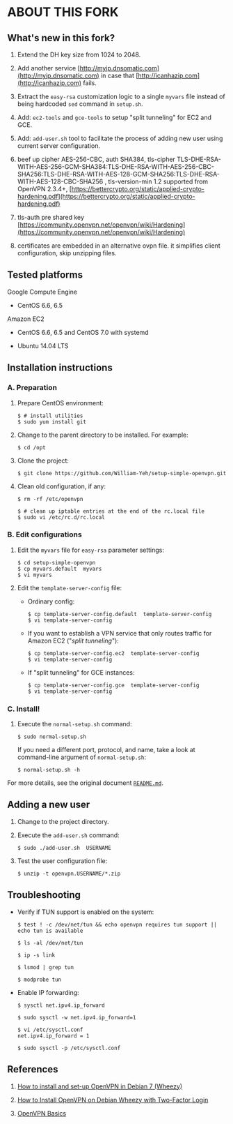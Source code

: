 ABOUT THIS FORK
===============


## What's new in this fork?

1. Extend the DH key size from 1024 to 2048.

2. Add another service [http://myip.dnsomatic.com](http://myip.dnsomatic.com) in case that [http://icanhazip.com](http://icanhazip.com) fails. 

3. Extract the `easy-rsa` customization logic to a single `myvars` file instead of being hardcoded `sed` command in `setup.sh`.

4. Add: `ec2-tools` and `gce-tools` to setup "split tunneling" for EC2 and GCE. 

5. Add: `add-user.sh` tool to facilitate the process of adding new user using current server configuration.

6. beef up cipher AES-256-CBC, auth SHA384, tls-cipher TLS-DHE-RSA-WITH-AES-256-GCM-SHA384:TLS-DHE-RSA-WITH-AES-256-CBC-SHA256:TLS-DHE-RSA-WITH-AES-128-GCM-SHA256:TLS-DHE-RSA-WITH-AES-128-CBC-SHA256 , tls-version-min 1.2 supported from OpenVPN 2.3.4+, [https://bettercrypto.org/static/applied-crypto-hardening.pdf](https://bettercrypto.org/static/applied-crypto-hardening.pdf)

7. tls-auth pre shared key [https://community.openvpn.net/openvpn/wiki/Hardening](https://community.openvpn.net/openvpn/wiki/Hardening)

8. certificates are embedded in an alternative ovpn file. it simplifies client configuration, skip unzipping files.

## Tested platforms


Google Compute Engine

 - CentOS 6.6, 6.5

Amazon EC2

 - CentOS 6.6, 6.5 and CentOS 7.0 with systemd

 - Ubuntu 14.04 LTS


## Installation instructions

### A. Preparation

1. Prepare CentOS environment:

   ```shell
   $ # install utilities
   $ sudo yum install git 
   ```

2. Change to the parent directory to be installed. For example:

   ```shell
   $ cd /opt
   ```

3. Clone the project:

   ```shell
   $ git clone https://github.com/William-Yeh/setup-simple-openvpn.git
   ```

4. Clean old configuration, if any:

   ```shell
   $ rm -rf /etc/openvpn

   $ # clean up iptable entries at the end of the rc.local file
   $ sudo vi /etc/rc.d/rc.local
   ```


### B. Edit configurations

1. Edit the `myvars` file for `easy-rsa` parameter settings:

   ```shell
   $ cd setup-simple-openvpn
   $ cp myvars.default  myvars
   $ vi myvars
   ```

2. Edit the `template-server-config` file:

   - Ordinary config:

     ```shell
     $ cp template-server-config.default  template-server-config
     $ vi template-server-config
     ```

   - If you want to establish a VPN service that only routes traffic for Amazon EC2 ("*split tunneling*"):

     ```shell
     $ cp template-server-config.ec2  template-server-config
     $ vi template-server-config
     ```

   - If "split tunneling" for GCE instances:

     ```shell
     $ cp template-server-config.gce  template-server-config
     $ vi template-server-config
     ```

### C. Install!


1. Execute the `normal-setup.sh` command:

   ```shell
   $ sudo normal-setup.sh
   ``` 
   
   If you need a different port, protocol, and name, take a look at command-line argument of `normal-setup.sh`:
   
   ```shell
   $ normal-setup.sh -h   
   ```

For more details, see the original document [`README.md`](README.md).



## Adding a new user

1. Change to the project directory.

2. Execute the `add-user.sh` command:

   ```shell
   $ sudo ./add-user.sh  USERNAME
   ```

3. Test the user configuration file:

   ```shell
   $ unzip -t openvpn.USERNAME/*.zip
   ```



## Troubleshooting


- Verify if TUN support is enabled on the system:

  ```shell
  $ test ! -c /dev/net/tun && echo openvpn requires tun support || echo tun is available

  $ ls -al /dev/net/tun

  $ ip -s link

  $ lsmod | grep tun

  $ modprobe tun
  ```

- Enable IP forwarding:

  ```shell
  $ sysctl net.ipv4.ip_forward
  
  $ sudo sysctl -w net.ipv4.ip_forward=1

  $ vi /etc/sysctl.conf
  net.ipv4.ip_forward = 1

  $ sudo sysctl -p /etc/sysctl.conf 
  ```



## References


1. [How to install and set-up OpenVPN in Debian 7 (Wheezy)](http://d.stavrovski.net/blog/post/how-to-install-and-set-up-openvpn-in-debian-7-wheezy)


2. [How to Install OpenVPN on Debian Wheezy with Two-Factor Login](http://midactstech.blogspot.tw/2013/07/how-to-install-openvpn-on-debian-wheezy.html)


3. [OpenVPN Basics](http://netwizards.co.uk/openvpn-basics/)

